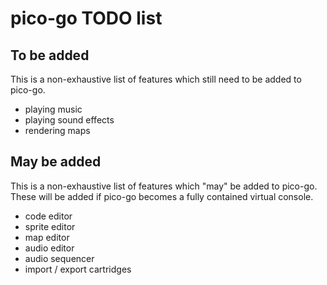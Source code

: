 # pico-go TODO list

## To be added
This is a non-exhaustive list of features which still need to be added to pico-go.

* playing music
* playing sound effects
* rendering maps

## May be added
This is a non-exhaustive list of features which "may" be added to pico-go.  These will be added if pico-go becomes a fully contained virtual console.

* code editor
* sprite editor
* map editor
* audio editor
* audio sequencer
* import / export cartridges




